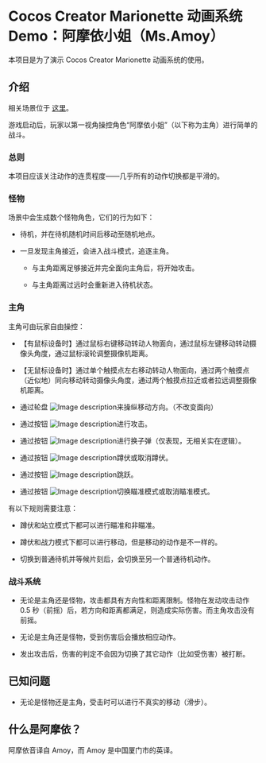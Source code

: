 
# Cocos Creator Marionette 动画系统 Demo：阿摩依小姐（Ms.Amoy）

本项目是为了演示 Cocos Creator Marionette 动画系统的使用。

## 介绍

相关场景位于 [这里](./assets/Scenes/Main.scene)。

游戏启动后，玩家以第一视角操控角色“阿摩依小姐”（以下称为主角）进行简单的战斗。

### 总则

本项目应该关注动作的连贯程度——几乎所有的动作切换都是平滑的。

### 怪物

场景中会生成数个怪物角色，它们的行为如下：

- 待机，并在待机随机时间后移动至随机地点。

- 一旦发现主角接近，会进入战斗模式，追逐主角。

  - 与主角距离足够接近并完全面向主角后，将开始攻击。

  - 与主角距离过远时会重新进入待机状态。

### 主角

主角可由玩家自由操控：

  - 【有鼠标设备时】通过鼠标右键移动转动人物面向，通过鼠标左键移动转动摄像头角度，通过鼠标滚轮调整摄像机距离。

  - 【无鼠标设备时】通过单个触摸点左右移动转动人物面向，通过两个触摸点（近似地）同向移动转动摄像头角度，通过两个触摸点拉近或者拉远调整摄像机距离。

  - 通过轮盘 ![Image description](../docs/Joystick.png "title")来操纵移动方向。（不改变面向）

  - 通过按钮 ![Image description](../docs/Attack.png "title")进行攻击。

  - 通过按钮 ![Image description](../docs/Bullet.png "title")进行换子弹（仅表现，无相关实在逻辑）。

  - 通过按钮 ![Image description](../docs/Crouch.png "title")蹲伏或取消蹲伏。

  - 通过按钮 ![Image description](../docs/Jump.png "title")跳跃。

  - 通过按钮 ![Image description](../docs/Aim.png "title")切换瞄准模式或取消瞄准模式。

有以下规则需要注意：

  - 蹲伏和站立模式下都可以进行瞄准和非瞄准。

  - 蹲伏和战力模式下都可以进行移动，但是移动的动作是不一样的。

  - 切换到普通待机并等候片刻后，会切换至另一个普通待机动作。

### 战斗系统

- 无论是主角还是怪物，攻击都具有方向性和距离限制。怪物在发动攻击动作 0.5 秒（前摇）后，若方向和距离都满足，则造成实际伤害。而主角攻击没有前摇。

- 无论是主角还是怪物，受到伤害后会播放相应动作。

- 发出攻击后，伤害的判定不会因为切换了其它动作（比如受伤害）被打断。

## 已知问题

- 无论是怪物还是主角，受击时可以进行不真实的移动（滑步）。

## 什么是阿摩依？

阿摩依音译自 Amoy，而 Amoy 是中国厦门市的英译。
